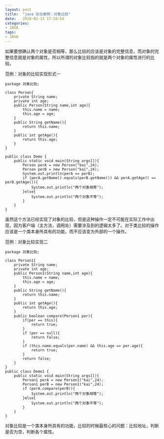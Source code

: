 ```yaml
---
layout: post
title:  "java 综合案例：对象比较"
date:   2018-02-13 17:16:54
categories:
- JAVA
tags:
- JAVA
---
```




如果要想确认两个对象是否相等，那么比较的应该是对象的完整信息，而对象的完整信息就是对象的属性，所以所谓的对象比较指的就是两个对象的属性进行的比较。






范例：对象的比较实现形式一

```
package 对象比较;

class Person{
    private String name;
    private int age;
    public Person(String name,int age){
        this.name = name;
        this.age = age;
    }
    public String getName(){
        return this.name;
    }
    public int getAge(){
        return this.age;
    }
}

public class Demo {
    public static void main(String args[]){
        Person perA = new Person("kai",24);
        Person perB = new Person("kai",24);
        System.out.println(perA == perB);
        if (perA.getName().equals(perB.getName()) && perA.getAge() == perB.getAge()){
            System.out.println("两个对象相等");
        }else{
            System.out.println("两个对象不等");
        }
    }
}
```

虽然这个方法已经实现了对象的比较，但是这种操作一定不可能在实际工作中出现，因为客户端（主方法，调用处）需要涉及到的逻辑太多了。对于类比较的操作应该是一个类本身所具有的功能，而不应该变为外部的一个操作。

范例：对象比较实现二

```
package 对象比较;

class Person1{
    private String name;
    private int age;
    public Person1(String name,int age){
        this.name = name;
        this.age = age;
    }
    public String getName(){
        return this.name;
    }
    public int getAge(){
        return this.age;
    }
    public boolean compare(Person1 per){
        if(per == this){
            return true;
        }
        if (per == null){
            return false;
        }
        if (this.name.equals(per.name) && this.age == per.age){
            return true;
        }
        return false;
    }
}
public class Demo1 {
    public static void main(String args[]){
        Person1 perA = new Person1("kai",24);
        Person1 perB = new Person1("kai",24);
        if (perA.compare(perB)){
            System.out.println("两个对象相等");
        }else{
            System.out.println("两个对象不等");
        }
    }
}
```

对象比较是一个类本身所具有的功能，比较的时候最核心的问题：比较地址，判断是否为空，判断各个属性。
